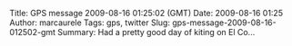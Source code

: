 Title: GPS message 2009-08-16 01:25:02 (GMT)
Date: 2009-08-16 01:25
Author: marcaurele
Tags: gps, twitter
Slug: gps-message-2009-08-16-012502-gmt
Summary: Had a pretty good day of kiting on El Co...

<div id="gmap_20090815_182502" class="gmap"></div><script type="text/javascript">var gmap_20090815_182502={latitude:10.8104,longitude:-63.9901,date:"2009-08-16 01:25:02 GMT",message:"Had a pretty good day of kiting on El Coche. The wind wasn't as strong as I expected but not many kiters at all :)"};</script><script type="text/javascript" src="http://maps.google.com/maps?file=api&v=2&key=ABQIAAAAQAIOvERX26PIpIrh8sl_gRTtWEQBmOtJcMt1yzdnv7RWxqz1XxS_KYfmkM8Ye2Ypnzn4_F4H1HTKLQ"></script><script type="text/javascript" src="/sites/shakeyourlife.com/themes/syl_1_0/js/syl_googlemaps.js"></script></div>
